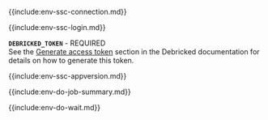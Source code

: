 {{include:env-ssc-connection.md}}

{{include:env-ssc-login.md}}

**`DEBRICKED_TOKEN`** - REQUIRED          
See the [Generate access token](https://docs.debricked.com/product/administration/generate-access-token) section in the Debricked documentation for details on how to generate this token.

{{include:env-ssc-appversion.md}}

{{include:env-do-job-summary.md}}

{{include:env-do-wait.md}}

